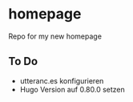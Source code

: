 # homepage
Repo for my new homepage

## To Do
* utteranc.es konfigurieren
* Hugo Version auf 0.80.0 setzen
